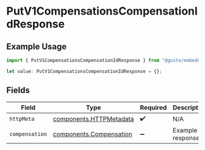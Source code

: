 # PutV1CompensationsCompensationIdResponse

## Example Usage

```typescript
import { PutV1CompensationsCompensationIdResponse } from "@gusto/embedded-api/models/operations/putv1compensationscompensationid.js";

let value: PutV1CompensationsCompensationIdResponse = {};
```

## Fields

| Field                                                              | Type                                                               | Required                                                           | Description                                                        |
| ------------------------------------------------------------------ | ------------------------------------------------------------------ | ------------------------------------------------------------------ | ------------------------------------------------------------------ |
| `httpMeta`                                                         | [components.HTTPMetadata](../../models/components/httpmetadata.md) | :heavy_check_mark:                                                 | N/A                                                                |
| `compensation`                                                     | [components.Compensation](../../models/components/compensation.md) | :heavy_minus_sign:                                                 | Example response                                                   |